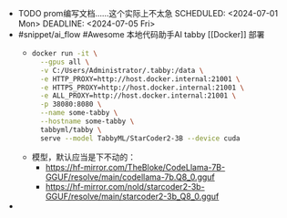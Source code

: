 - TODO prom编写文档……这个实际上不太急
  SCHEDULED: <2024-07-01 Mon>
  DEADLINE: <2024-07-05 Fri>
- #snippet/ai_flow #Awesome 本地代码助手AI tabby [[Docker]] 部署
	- ```sh
	  docker run -it \
	    --gpus all \
	    -v C:/Users/Administrator/.tabby:/data \
	    -e HTTP_PROXY=http://host.docker.internal:21001 \
	    -e HTTPS_PROXY=http://host.docker.internal:21001 \
	    -e ALL_PROXY=http://host.docker.internal:21001 \
	    -p 38080:8080 \
	    --name some-tabby \
	    --hostname some-tabby \
	    tabbyml/tabby \
	    serve --model TabbyML/StarCoder2-3B --device cuda
	  ```
	- 模型，默认应当是下不动的：
		- <https://hf-mirror.com/TheBloke/CodeLlama-7B-GGUF/resolve/main/codellama-7b.Q8_0.gguf>
		- <https://hf-mirror.com/nold/starcoder2-3b-GGUF/resolve/main/starcoder2-3b_Q8_0.gguf>
-